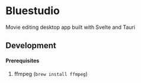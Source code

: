 # Bluestudio

Movie editing desktop app built with Svelte and Tauri

## Development

#### Prerequisites

1. ffmpeg (`brew install ffmpeg`)
